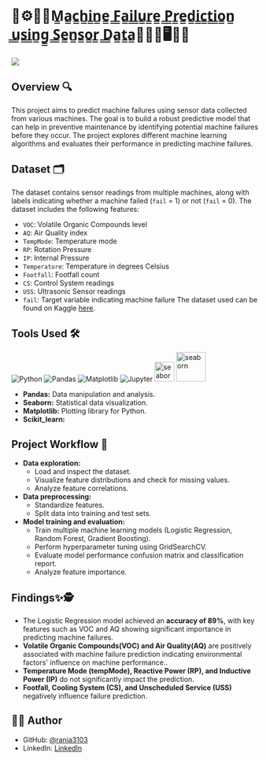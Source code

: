# 🦾⚙️🤖🔎M̳a̳c̳h̳i̳n̳e̳ ̳F̳a̳i̳l̳u̳r̳e̳ ̳P̳r̳e̳d̳i̳c̳t̳i̳o̳n̳ ̳u̳s̳i̳n̳g̳ ̳S̳e̳n̳s̳o̳r̳ ̳D̳a̳t̳a̳👨🏻‍💻🖥️🔧🎰

<img src="img.jpg">

## Overview 🔍

This project aims to predict machine failures using sensor data collected from various machines. The goal is to build a robust predictive model that can help in preventive maintenance by identifying potential machine failures before they occur. The project explores different machine learning algorithms and evaluates their performance in predicting machine failures.

## Dataset 🗂️

The dataset contains sensor readings from multiple machines, along with labels indicating whether a machine failed (`fail` = 1) or not (`fail` = 0). The dataset includes the following features:
- `VOC`: Volatile Organic Compounds level
- `AQ`: Air Quality index
- `TempMode`: Temperature mode
- `RP`: Rotation Pressure
- `IP`: Internal Pressure
- `Temperature`: Temperature in degrees Celsius
- `Footfall`: Footfall count
- `CS`: Control System readings
- `USS`: Ultrasonic Sensor readings
- `fail`: Target variable indicating machine failure
The dataset used can be found on Kaggle [here](https://www.kaggle.com/datasets/umerrtx/machine-failure-prediction-using-sensor-data).

## Tools Used 🛠️
<p>  
  <img alt="Python" src="https://img.shields.io/badge/python-306998.svg?style=for-the-badge&logo=python&logoColor=white"/>
  <img alt="Pandas" src="https://img.shields.io/badge/pandas-%23150458.svg?style=for-the-badge&logo=pandas&logoColor=white"/>
  <img alt="Matplotlib" src="https://img.shields.io/badge/Matplotlib-%23ffffff.svg?style=for-the-badge&logo=Matplotlib&logoColor=black"/>
  <img alt="Jupyter" src="https://img.shields.io/badge/Jupyter-F37626.svg?style=for-the-badge&logo=Jupyter&logoColor=white"/>
  <img src="https://seaborn.pydata.org/_images/logo-mark-lightbg.svg" alt="seaborn" width="40" height="40"/>
  <img src="https://img.shields.io/badge/scikit-learn" alt="seaborn" width='60'/>
</p>

- **Pandas:** Data manipulation and analysis.
- **Seaborn:** Statistical data visualization.
- **Matplotlib:** Plotting library for Python.
- **Scikit_learn:**

## Project Workflow 🎯
- **Data exploration:**
  - Load and inspect the dataset.
  - Visualize feature distributions and check for missing values.
  - Analyze feature correlations.
- **Data preprocessing:** 
  - Standardize features.
  - Split data into training and test sets.
- **Model training and evaluation:**
  - Train multiple machine learning models (Logistic Regression, Random Forest, Gradient Boosting).
  - Perform hyperparameter tuning using GridSearchCV.
  - Evaluate model performance confusion matrix and  classification report.
  - Analyze feature importance.
  
## Findings✨🕵
- The Logistic Regression model achieved an **accuracy of 89%**, with key features such as VOC and AQ showing significant importance in predicting machine failures.
- **Volatile Organic Compounds(VOC) and Air Quality(AQ)** are positively associated with machine failure prediction indicating environmental factors' influence on machine performance..
- **Temperature Mode (tempMode), Reactive Power (RP), and Inductive Power (IP)** do not significantly impact the prediction.
- **Footfall, Cooling System (CS), and Unscheduled Service (USS)** negatively influence failure prediction. 

## 👩‍💻 Author

- GitHub: [@rania3103](https://github.com/rania3103)
- LinkedIn: [LinkedIn](https://linkedin.com/in/rania-abassi-24105a249)
